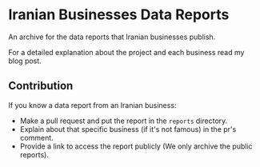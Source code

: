 # Iranian Businesses Data Reports
An archive for the data reports that Iranian businesses publish.

For a detailed explanation about the project and each business read my blog post.

## Contribution
If you know a data report from an Iranian business:
- Make a pull request and put the report in the `reports` directory.
- Explain about that specific business (if it's not famous) in the pr's comment.
- Provide a link to access the report publicly (We only archive the public reports).
